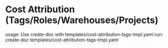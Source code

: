 # Cost Attribution (Tags/Roles/Warehouses/Projects)

usage: Use create-doc with templates/cost-attribution-tags-tmpl.yaml
run: create-doc templates/cost-attribution-tags-tmpl.yaml
